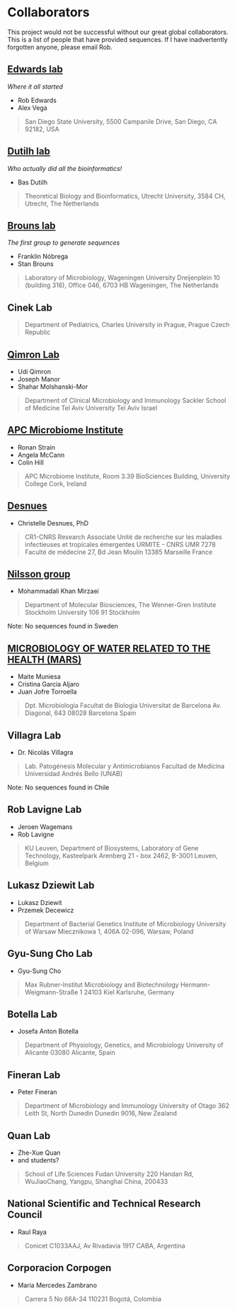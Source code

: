 # Collaborators

This project would not be successful without our great global collaborators. This is a list of people that have provided sequences. If I have inadvertently forgotten anyone, please email Rob.

## [Edwards lab](http://edwards.sdsu.edu/research)
*Where it all started*
  * Rob Edwards
  * Alex Vega


> San Diego State University,
> 5500 Campanile Drive,
> San Diego, CA 92182,
> USA


## [Dutilh lab](http://tbb.bio.uu.nl/dutilh)
*Who actually did all the bioinformatics!*
  * Bas Dutilh

> Theoretical Biology and Bioinformatics,
> Utrecht University,
> 3584 CH,
> Utrecht,
> The Netherlands

## [Brouns lab](http://www.wageningenur.nl/en/Expertise-Services/Chair-groups/Agrotechnology-and-Food-Sciences/Laboratory-of-Microbiology/Research/Themes-Microbe-Bacteriophage-interactions.htm)
*The first group to generate sequences*
  * Franklin Nóbrega
  * Stan Brouns

> Laboratory of Microbiology,
> Wageningen University
> Dreijenplein 10 (building 316), Office 046,
> 6703 HB Wageningen,
> The Netherlands

## Cinek Lab

> Department of Pediatrics,
> Charles University in Prague,
> Prague
> Czech Republic 


## [Qimron Lab](http://www.tau.ac.il/~ehudq/)
   * Udi Qimron
   * Joseph Manor
   * Shahar Molshanski-Mor

> Department of Clinical Microbiology and Immunology
> Sackler School of Medicine
> Tel Aviv University
> Tel Aviv
> Israel

## [APC Microbiome Institute](http://apc.ucc.ie/)
   * Ronan Strain
   * Angela McCann 
   * Colin Hill

> APC Microbiome Institute,
> Room 3.39 BioSciences Building,
> University College Cork,
> Ireland

## [Desnues](http://www.pathovirome.com)
   * Christelle Desnues, PhD

> CR1-CNRS Research Associate
> Unité de recherche sur les maladies infectieuses et tropicales émergentes
> URMITE - CNRS UMR 7278
> Faculté de médecine
> 27, Bd Jean Moulin
> 13385 Marseille 
> France


## [Nilsson group](http://www.su.se/mbw/research/research-groups/infection-and-immunobiology/group-nilsson)
   * Mohammadali Khan Mirzaei

> Department of Molecular Biosciences,
> The Wenner-Gren Institute
> Stockholm University
> 106 91 Stockholm

Note: No sequences found in Sweden

## [MICROBIOLOGY OF WATER RELATED TO THE HEALTH (MARS)](http://www.ub.edu/microbiologia/grupmicrobiologiaen/index.html)
   * Maite Muniesa
   * Cristina Garcia Aljaro
   * Juan Jofre Torroella

> Dpt. Microbiologia
> Facultat de Biologia
> Universitat de Barcelona
> Av. Diagonal, 643
> 08028 Barcelona
> Spain

## Villagra Lab
   * Dr. Nicolás Villagra

> Lab. Patogénesis Molecular y Antimicrobianos
> Facultad de Medicina
> Universidad Andrés Bello (UNAB)

Note: No sequences found in Chile

## Rob Lavigne Lab
   * Jeroen Wagemans
   * Rob Lavigne

> KU Leuven,
> Department of Biosystems, 
> Laboratory of Gene Technology, 
> Kasteelpark Arenberg 21 - box 2462, 
> B-3001 Leuven, 
> Belgium

## Lukasz Dziewit Lab
  * Lukasz Dziewit
  * Przemek Decewicz

> Department of Bacterial Genetics
> Institute of Microbiology
> University of Warsaw
> Miecznikowa 1, 406A
> 02-096, Warsaw, Poland

## Gyu-Sung Cho Lab
  * Gyu-Sung Cho

> Max Rubner-Institut
> Microbiology and Biotechnology
> Hermann-Weigmann-Straße 1 24103 Kiel
> Karlsruhe, Germany

## Botella Lab
  * Josefa Anton Botella

> Department of Physiology, Genetics, and Microbiology
> University of Alicante
> 03080 Alicante, Spain

## Fineran Lab
  * Peter Fineran

> Department of Microbiology and Immunology
> University of Otago
> 362 Leith St, North Dunedin
> Dunedin 9016, New Zealand

## Quan Lab
  * Zhe-Xue Quan
  * and students?

> School of Life Sciences
> Fudan University
> 220 Handan Rd, WuJiaoChang, Yangpu, 
> Shanghai China, 200433

## National Scientific and Technical Research Council
  * Raul Raya

> Conicet
> C1033AAJ, Av Rivadavia 1917
> CABA, Argentina

## Corporacion Corpogen
  * Maria Mercedes Zambrano

>Carrera 5 No 66A-34
>110231
>Bogotá, Colombia


